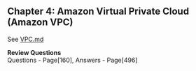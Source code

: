 ## Chapter 4: Amazon Virtual Private Cloud (Amazon VPC)  
See [VPC.md](https://github.com/Tochukz/AWS/blob/master/VPC/VPC.md)  

__Review Questions__   
Questions - Page[160], Answers - Page[496]
